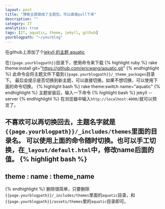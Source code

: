 ```yaml
---
layout: post
title: "博客主题做成了主题包，可以直接pull下来"
description: ""
category: IT
analytics: true
tags: [IT, aquatic, theme, jekyll, github]
yourblogpath: "~/yourblog"
---
```

在github上添加了个[jekyll 的主题 aquatic](http://ericwang.github.com/aquatic)

在`{{page.yourblogpath}}`目录下，使用命令来下载
{% highlight ruby %}
rake theme:install git="https://github.com/ericwang/aquatic.git" 
{% endhighlight %}
此命令会将主题文件下载到`{{page.yourblogpath}}/_theme_packages`目录下。
最后会提示是否切换到新主题，可以直接切换。如果不想切换，可以使用下面的命令切换。
{% highlight bash %}
rake theme:switch name="aquatic"
{% endhighlight %}
主题安装后，输入一下命令
{% highlight bash %}
jekyll --server
{% endhighlight %}
在浏览器中输入`http://localhost:4000/`就可以预览了。

不喜欢可以再切换回去，主题名字就是`{{page.yourblogpath}}/_includes/themes`里面的目录名。
可以使用上面的命令随时切换。也可以手工切换，在`_layout/default.html`中，修改name后面的值。
{% highlight bash %}
---
theme :
  name : theme_name
---
{% endhighlight %}
删除很简单，只要删除`{{page.yourblogpath}}/_includes/themes`里面的`aquatic`目录，和`{{page.yourblogpath}}/assets/themes`里的`aquatic`目录即可。
